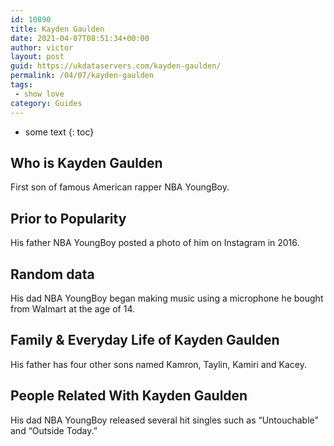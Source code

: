 ```yaml
---
id: 10890
title: Kayden Gaulden
date: 2021-04-07T08:51:34+00:00
author: victor
layout: post
guid: https://ukdataservers.com/kayden-gaulden/
permalink: /04/07/kayden-gaulden
tags:
 - show love
category: Guides
---
```


* some text
{: toc}


## Who is Kayden Gaulden



First son of famous American rapper NBA YoungBoy. 

                
                
                
## Prior to Popularity



His father NBA YoungBoy posted a photo of him on Instagram in 2016.  

                
                
                
## Random data



His dad NBA YoungBoy began making music using a microphone he bought from Walmart at the age of 14. 

                
                
                
## Family & Everyday Life of Kayden Gaulden



His father has four other sons named Kamron, Taylin, Kamiri and Kacey.  

                
                
                
## People Related With Kayden Gaulden



His dad NBA YoungBoy released several hit singles such as &#8220;Untouchable&#8221; and &#8220;Outside Today.&#8221; 

                
              
            
          
          
          